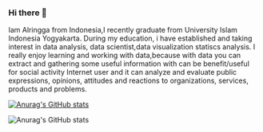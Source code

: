### Hi there 👋

Iam Alringga from Indonesia,I recently graduate from University Islam Indonesia Yogyakarta. During my education, i have established and taking interest in data
analysis, data scientist,data visualization statiscs analysis. I really enjoy learning and working with data,because with data you can extract and gathering some useful information with can be benefit/useful for social activity Internet user and  it can analyze and evaluate public expressions, opinions, attitudes and reactions to organizations, services, products and problems.

[![Anurag's GitHub stats](https://github-readme-stats.vercel.app/api?username=ringga12)](https://github.com/anuraghazra/github-readme-stats)

![Anurag's GitHub stats](https://github-readme-stats.vercel.app/api?username=anuraghazra&show_icons=true&theme=radical)

